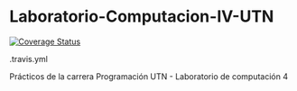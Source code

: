 # Laboratorio-Computacion-IV-UTN

[![Coverage Status](https://coveralls.io/repos/github/pgvalentini/Laboratorio-Computacion-IV-UTN/badge.svg?branch=main)](https://coveralls.io/github/pgvalentini/Laboratorio-Computacion-IV-UTN?branch=main)

.travis.yml

Prácticos de la carrera Programación UTN - Laboratorio de computación 4 
